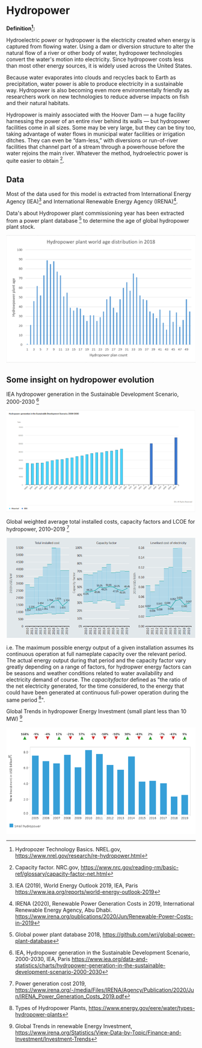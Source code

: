 # Hydropower

**Definition[^1]:**

Hydroelectric power or hydropower is the electricity created when energy is captured from flowing water.
Using a dam or diversion structure to alter the natural flow of a river or other body of water, hydropower technologies convert the water's motion into electricity. Since hydropower costs less than most other energy sources, it is widely used across the United States.

Because water evaporates into clouds and recycles back to Earth as precipitation, water power is able to produce electricity in a sustainable way. Hydropower is also becoming even more environmentally friendly as researchers work on new technologies to reduce adverse impacts on fish and their natural habitats.

Hydropower is mainly associated with the Hoover Dam — a huge facility harnessing the power of an entire river behind its walls — but hydropower facilities come in all sizes. Some may be very large, but they can be tiny too, taking advantage of water flows in municipal water facilities or irrigation ditches. They can even be “dam-less,” with diversions or run-of-river facilities that channel part of a stream through a powerhouse before the water rejoins the main river. Whatever the method, hydroelectric power is quite easier to obtain [^2].

## Data    

Most of the data used for this model is extracted from International Energy Agency (IEA)[^4] and International Renewable Energy Agency (IRENA)[^5].

Data's about Hydropower plant commissioning year has been extracted from a power plant database [^6] to determine the age of global hydropower plant stock.

![](hydropower_plant_world_age_distribution.png)

## Some insight on hydropower evolution 

IEA hydropower generation in the Sustainable Development Scenario, 2000-2030 [^7]

![](hydropower-generation-in-the-sustainable-development-scenario-2000-2030.png)  

Global weighted average total installed costs, capacity factors and LCOE for hydropower, 2010–2019 [^8]

![](global_weighted_average_total_installed_costs_capacity_factors_and_LCOE_for_hydropower_2010_2019.png)

i.e. The maximum possible energy output of a given installation assumes its continuous operation at full nameplate capacity over the relevant period. The actual energy output during that period and the capacity factor vary greatly depending on a range of factors, for hydropwer energy factors can be seasons and weather conditions related to water availability and electricity demand of course. The $capacity factor$ defined as "the ratio of the net electricity generated, for the time considered, to the energy that could have been generated at continuous full-power operation during the same period [^3]".



Global Trends in hydropower Energy Investment (small plant less than 10 MW) [^9]

![](global_trends_in_hydropower_energy_investment.png)

[^1]: Hydropozer Technology Basics. NREL.gov, https://www.nrel.gov/research/re-hydropower.html
[^2]: Capacity factor. NRC.gov, https://www.nrc.gov/reading-rm/basic-ref/glossary/capacity-factor-net.html
[^3]: Types of Hydropower Plants, https://www.energy.gov/eere/water/types-hydropower-plants
[^4]: IEA (2019), World Energy Outlook 2019, IEA, Paris https://www.iea.org/reports/world-energy-outlook-2019
[^5]: IRENA (2020), Renewable Power Generation Costs in 2019, International Renewable Energy Agency, Abu Dhabi. https://www.irena.org/publications/2020/Jun/Renewable-Power-Costs-in-2019
[^6]: Global power plant database 2018, https://github.com/wri/global-power-plant-database
[^7]: IEA, Hydropower generation in the Sustainable Development Scenario, 2000-2030, IEA, Paris https://www.iea.org/data-and-statistics/charts/hydropower-generation-in-the-sustainable-development-scenario-2000-2030
[^8]: Power generation cost 2019, https://www.irena.org/-/media/Files/IRENA/Agency/Publication/2020/Jun/IRENA_Power_Generation_Costs_2019.pdf
[^9]: Global Trends in renewable Energy Investment, https://www.irena.org/Statistics/View-Data-by-Topic/Finance-and-Investment/Investment-Trends


